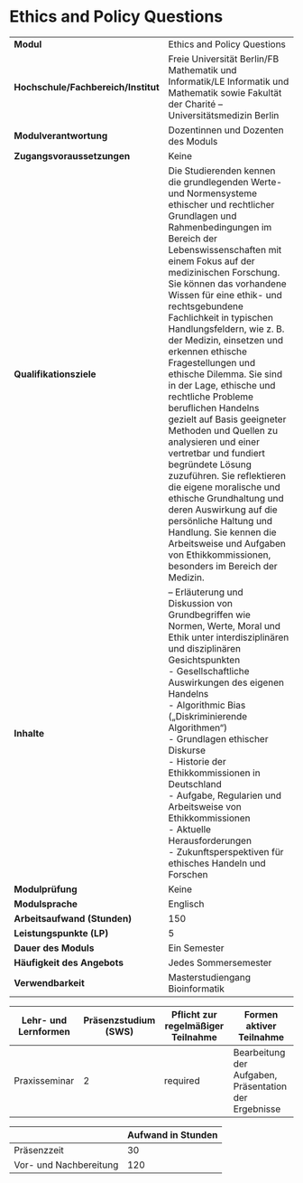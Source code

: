 # Ethics and Policy Questions
|                                    |   |
|------------------------------------|---|
|**Modul**                           | Ethics and Policy Questions |
|**Hochschule/Fachbereich/Institut** | Freie Universität Berlin/FB Mathematik und Informatik/LE Informatik und Mathematik sowie Fakultät der Charité – Universitätsmedizin Berlin |
|**Modulverantwortung**              | Dozentinnen und Dozenten des Moduls |
|**Zugangsvoraussetzungen**          | Keine |
|**Qualifikationsziele**             | Die Studierenden kennen die grundlegenden Werte- und Normensysteme ethischer und rechtlicher Grundlagen und Rahmenbedingungen im Bereich der Lebenswissenschaften mit einem Fokus auf der medizinischen Forschung. Sie können das vorhandene Wissen für eine ethik- und rechtsgebundene Fachlichkeit in typischen Handlungsfeldern, wie z. B. der Medizin, einsetzen und erkennen ethische Fragestellungen und ethische Dilemma. Sie sind in der Lage, ethische und rechtliche Probleme beruflichen Handelns gezielt auf Basis geeigneter Methoden und Quellen zu analysieren und einer vertretbar und fundiert begründete Lösung zuzuführen. Sie reflektieren die eigene moralische und ethische Grundhaltung und deren Auswirkung auf die persönliche Haltung und Handlung. Sie kennen die Arbeitsweise und Aufgaben von Ethikkommissionen, besonders im Bereich der Medizin. |
|**Inhalte**                         | – Erläuterung und Diskussion von Grundbegriffen wie Normen, Werte, Moral und Ethik unter interdisziplinären und disziplinären Gesichtspunkten<br>- Gesellschaftliche Auswirkungen des eigenen Handelns<br>- Algorithmic Bias („Diskriminierende Algorithmen“)<br>- Grundlagen ethischer Diskurse<br>- Historie der Ethikkommissionen in Deutschland<br>- Aufgabe, Regularien und Arbeitsweise von Ethikkommissionen<br>- Aktuelle Herausforderungen<br>- Zukunftsperspektiven für ethisches Handeln und Forschen |
|**Modulprüfung**                    | Keine |
|**Modulsprache**                    | Englisch |
|**Arbeitsaufwand (Stunden)**        | 150 |
|**Leistungspunkte (LP)**            | 5 |
|**Dauer des Moduls**                | Ein Semester |
|**Häufigkeit des Angebots**         | Jedes Sommersemester |
|**Verwendbarkeit**                  | Masterstudiengang Bioinformatik |

| Lehr- und Lernformen | Präsenzstudium <br> (SWS) | Pflicht zur regelmäßiger Teilnahme | Formen aktiver Teilnahme |
| ---------------------|---------------------------|------------------------------------|------------------------- |
| Praxisseminar        | 2                         | required                           | Bearbeitung der Aufgaben, Präsentation der Ergebnisse |

|   | Aufwand in Stunden |
| - |--------------------|
| Präsenzzeit                              | 30    |
| Vor- und Nachbereitung                   | 120   |
